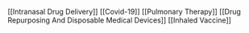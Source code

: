 [[Intranasal Drug Delivery]]
[[Covid-19]]
[[Pulmonary Therapy]]
[[Drug Repurposing And Disposable Medical Devices]]
[[Inhaled Vaccine]]
